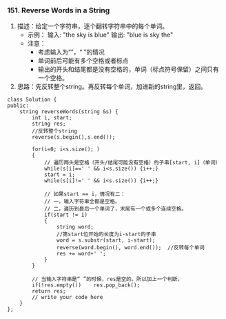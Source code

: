 
### 151. Reverse Words in a String
1. 描述：给定一个字符串，逐个翻转字符串中的每个单词。
    - 示例：
    输入:  "the sky is blue"
	输出:  "blue is sky the"
    - 注意：
        * 考虑输入为“”，“ ”的情况
        * 单词前后可能有多个空格或者标点
        * 输出的开头和结尾都是没有空格的，单词（标点符号保留）之间只有一个空格。
2. 思路：先反转整个string。再反转每个单词，加进新的string里，返回。
```
class Solution {
public:    
    string reverseWords(string &s) {        
        int i, start;
        string res;
        //反转整个string
        reverse(s.begin(),s.end());
        
        for(i=0; i<s.size(); )
        {
            // 遍历两头是空格（开头/结尾可能没有空格）的子串[start, i]（单词）
            while(s[i]==' ' && i<s.size()) {i++;}
            start = i;
            while(s[i]!=' ' && i<s.size()) {i++;}
            
            // 如果start == i，情况有二：
            // 一，输入字符串全都是空格。
            // 二，遍历到最后一个单词了，末尾有一个或多个连续空格。
            if(start != i)
            {
                string word;
                //第start位开始的长度为i-start的子串
                word = s.substr(start, i-start); 
                reverse(word.begin(), word.end());  //反转每个单词
                res += word+' ';
            }
        }
        
        // 当输入字符串是“ ”的时候，res是空的。所以加上一个判断。
        if(!res.empty())    res.pop_back();
        return res;
        // write your code here
    }
};
```